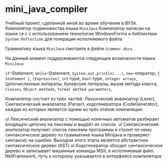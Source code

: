 # mini_java_compiler
Учебный проект, сделанной мной во время обучения в ВУЗе. Компилятор подмножества языка `MiniJava`
Компилятор написан на языке `C#` c с использованием технологии WindowsForms и библиотеки `System.Reflection` для генерации исполняемого файла

Грамматику языка `MiniJava` смотрите в файле `Grammar.docx`.

На данный момент поддерживаются следующие возможности языка `MiniJava`:

`if`-Statement, `while`-Statement, `System.out.println(...)`, `new`-оператор, `{ Statement }`, `(Expression)`, `int`-type, `bool`-type, `integer arrays`, Целочисленные литералы, булевские литералы, вызов метода класса, `Classes`, `Object methods`, `formal method parameters`, 

Компилятор состоит из трёх частей: Лексический анализатор (Lexer), Синтаксический анализатор (Parser), кодогенератора (CodeGenerator),
каждая из которых является одним из трёх этапов компиляции:

ul Лексический анализатор с помощью конечных автоматов разбирает входящую цепочку на лексемы и выдаёт их список.
ul Синтаксический анализатор получает список лексемм программы и строит по нему синтаксическое дерево по грамматике языка Minijava 
и проверяет синтаксис на ошибки. Выходом этого этапа является абстрактное синтаксическое дерево (AST)
ul Кодогенератор обходит синтаксическое дерево и записывает машинные команды MSIL в исполняемый файл. NetFramework, путь 
к которому указывается в интерфейсе компилятора
